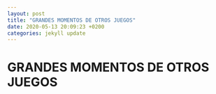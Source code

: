 ```yaml
---
layout: post
title: "GRANDES MOMENTOS DE OTROS JUEGOS"
date: 2020-05-13 20:09:23 +0200
categories: jekyll update
---
```


# GRANDES MOMENTOS DE OTROS JUEGOS
